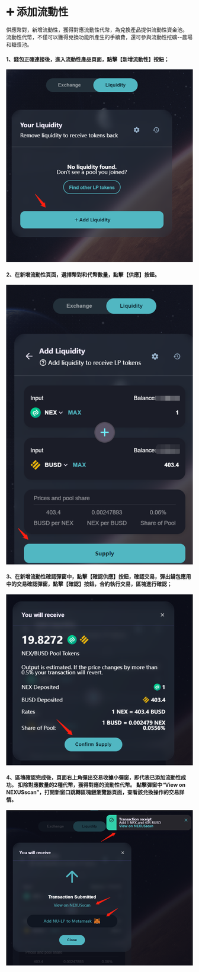 # ➕ 添加流動性

​供應幣對，新增流動性，獲得對應流動性代幣，為兌換產品提供流動性資金池。 流動性代幣，不僅可以獲得兌換功能所產生的手續費，還可參與流動性挖礦--農場和糖漿池。

#### 1、錢包正確連接後，進入流動性產品頁面，點擊【新增流動性】按鈕；

![](../../.gitbook/assets/流动性2.png)

#### 2、在新增流動性頁面，選擇幣對和代幣數量，點擊【供應】按鈕。

![](<../../.gitbook/assets/流动性3 (1).png>)

#### 3、在新增流動性確認彈窗中，點擊【確認供應】按鈕，確認交易，彈出錢包應用中的交易確認彈窗，點擊【確認】按鈕，合約執行交易，區塊進行確認；

![](<../../.gitbook/assets/流动性4 (1).png>)

#### 4、區塊確認完成後，頁面右上角彈出交易收據小彈窗，即代表已添加流動性成功。 扣除對應數量的2種代幣，獲得對應的流動性代幣。 點擊彈窗中“View on NEXUSscan”，打開新窗口跳轉區塊鏈瀏覽器頁面，查看該兌換操作的交易詳情。

![](../../.gitbook/assets/流动性7.png)
